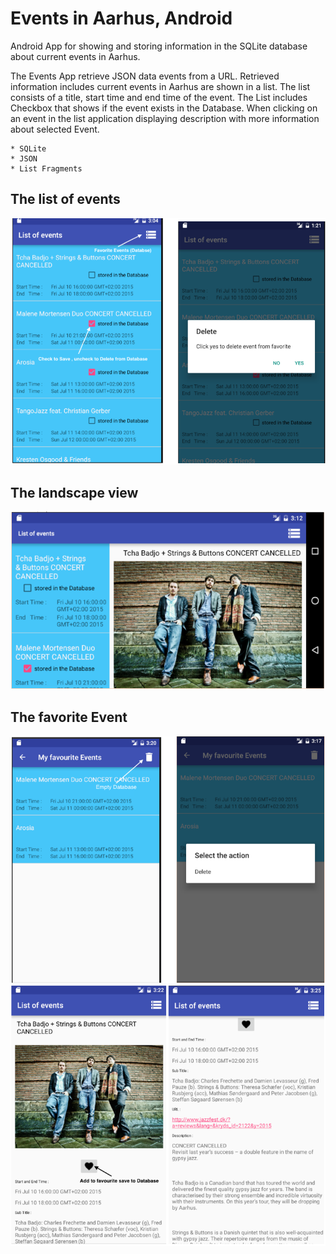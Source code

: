 # Events in Aarhus, Android

Android App for showing and storing information in the SQLite database about current events in Aarhus. 

The Events App retrieve JSON data events from a URL. Retrieved information includes current events in Aarhus are shown in a list. The list consists of a title, start time and end time of the event. The List includes Checkbox that shows if the event exists in the Database. When clicking on an event in the list application displaying description with more information about selected Event.

```
* SQLite
* JSON
* List Fragments

```

## The list of events

<p align="center">
  <img src="example.png" width="550"/>
</p>

## The landscape view

<p align="center">
  <img src="example_1.png" width="550"/>
</p>

## The favorite Event

<p align="center">
  <img src="example_2.png" width="550"/>
  <img src="example_3.png" width="550"/>
</p>